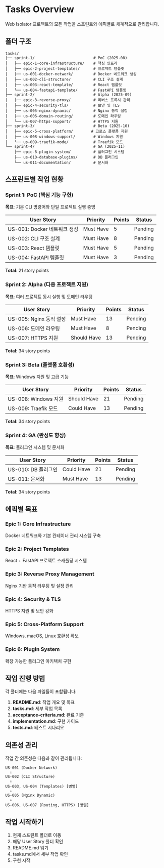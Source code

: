 # Tasks Overview

Web Isolator 프로젝트의 모든 작업을 스프린트와 에픽별로 체계적으로 관리합니다.

## 폴더 구조

```
tasks/
├── sprint-1/                          # PoC (2025-08)
│   ├── epic-1-core-infrastructure/    # 핵심 인프라
│   ├── epic-2-project-templates/      # 프로젝트 템플릿
│   ├── us-001-docker-network/         # Docker 네트워크 생성
│   ├── us-002-cli-structure/          # CLI 구조 설계
│   ├── us-003-react-template/         # React 템플릿
│   └── us-004-fastapi-template/       # FastAPI 템플릿
├── sprint-2/                          # Alpha (2025-09)
│   ├── epic-3-reverse-proxy/          # 리버스 프록시 관리
│   ├── epic-4-security-tls/           # 보안 및 TLS
│   ├── us-005-nginx-dynamic/          # Nginx 동적 설정
│   ├── us-006-domain-routing/         # 도메인 라우팅
│   └── us-007-https-support/          # HTTPS 지원
├── sprint-3/                          # Beta (2025-10)
│   ├── epic-5-cross-platform/        # 크로스 플랫폼 지원
│   ├── us-008-windows-support/        # Windows 지원
│   └── us-009-traefik-mode/           # Traefik 모드
└── sprint-4/                          # GA (2025-11)
    ├── epic-6-plugin-system/          # 플러그인 시스템
    ├── us-010-database-plugins/       # DB 플러그인
    └── us-011-documentation/          # 문서화
```

## 스프린트별 작업 현황

### Sprint 1: PoC (핵심 기능 구현)
**목표**: 기본 CLI 명령어와 단일 프로젝트 실행 증명

| User Story | Priority | Points | Status |
|------------|----------|--------|--------|
| US-001: Docker 네트워크 생성 | Must Have | 5 | Pending |
| US-002: CLI 구조 설계 | Must Have | 8 | Pending |
| US-003: React 템플릿 | Must Have | 5 | Pending |
| US-004: FastAPI 템플릿 | Must Have | 3 | Pending |

**Total**: 21 story points

### Sprint 2: Alpha (다중 프로젝트 지원)
**목표**: 여러 프로젝트 동시 실행 및 도메인 라우팅

| User Story | Priority | Points | Status |
|------------|----------|--------|--------|
| US-005: Nginx 동적 설정 | Must Have | 13 | Pending |
| US-006: 도메인 라우팅 | Must Have | 8 | Pending |
| US-007: HTTPS 지원 | Should Have | 13 | Pending |

**Total**: 34 story points

### Sprint 3: Beta (플랫폼 호환성)
**목표**: Windows 지원 및 고급 기능

| User Story | Priority | Points | Status |
|------------|----------|--------|--------|
| US-008: Windows 지원 | Should Have | 21 | Pending |
| US-009: Traefik 모드 | Could Have | 13 | Pending |

**Total**: 34 story points

### Sprint 4: GA (완성도 향상)
**목표**: 플러그인 시스템 및 문서화

| User Story | Priority | Points | Status |
|------------|----------|--------|--------|
| US-010: DB 플러그인 | Could Have | 21 | Pending |
| US-011: 문서화 | Must Have | 13 | Pending |

**Total**: 34 story points

## 에픽별 목표

### Epic 1: Core Infrastructure
Docker 네트워크와 기본 컨테이너 관리 시스템 구축

### Epic 2: Project Templates  
React + FastAPI 프로젝트 스캐폴딩 시스템

### Epic 3: Reverse Proxy Management
Nginx 기반 동적 라우팅 및 설정 관리

### Epic 4: Security & TLS
HTTPS 지원 및 보안 강화

### Epic 5: Cross-Platform Support
Windows, macOS, Linux 호환성 확보

### Epic 6: Plugin System
확장 가능한 플러그인 아키텍처 구현

## 작업 진행 방법

각 폴더에는 다음 파일들이 포함됩니다:

1. **README.md**: 작업 개요 및 목표
2. **tasks.md**: 세부 작업 목록
3. **acceptance-criteria.md**: 완료 기준
4. **implementation.md**: 구현 가이드
5. **tests.md**: 테스트 시나리오

## 의존성 관리

작업 간 의존성은 다음과 같이 관리됩니다:

```
US-001 (Docker Network) 
  ↓
US-002 (CLI Structure)
  ↓
US-003, US-004 (Templates) [병렬]
  ↓
US-005 (Nginx Dynamic)
  ↓
US-006, US-007 (Routing, HTTPS) [병렬]
```

## 작업 시작하기

1. 현재 스프린트 폴더로 이동
2. 해당 User Story 폴더 확인
3. README.md 읽기
4. tasks.md에서 세부 작업 확인
5. 구현 시작